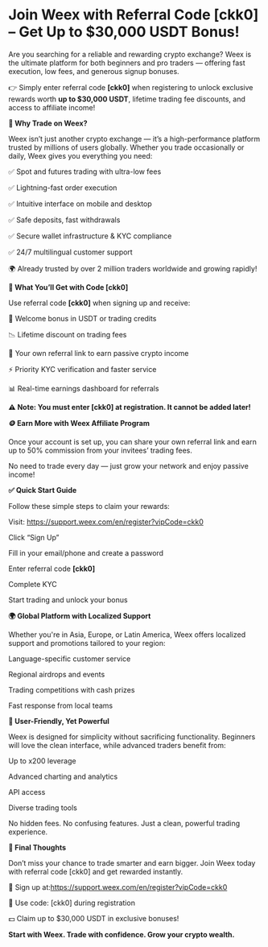 #  Join Weex with Referral Code [ckk0] – Get Up to $30,000 USDT Bonus!

Are you searching for a reliable and rewarding crypto exchange? Weex is the ultimate platform for both beginners and pro traders — offering fast execution, low fees, and generous signup bonuses.

👉 Simply enter referral code **[ckk0]** when registering to unlock exclusive rewards worth **up to $30,000 USDT**, lifetime trading fee discounts, and access to affiliate income!

**🚀 Why Trade on Weex?**

Weex isn’t just another crypto exchange — it’s a high-performance platform trusted by millions of users globally. Whether you trade occasionally or daily, Weex gives you everything you need:

✅ Spot and futures trading with ultra-low fees

✅ Lightning-fast order execution

✅ Intuitive interface on mobile and desktop

✅ Safe deposits, fast withdrawals

✅ Secure wallet infrastructure & KYC compliance

✅ 24/7 multilingual customer support

🌍 Already trusted by over 2 million traders worldwide and growing rapidly!

**🎁 What You’ll Get with Code [ckk0]**

Use referral code **[ckk0]** when signing up and receive:

🎉 Welcome bonus in USDT or trading credits

📉 Lifetime discount on trading fees

🔗 Your own referral link to earn passive crypto income

⚡ Priority KYC verification and faster service

📊 Real-time earnings dashboard for referrals

**⚠️ Note: You must enter [ckk0] at registration. It cannot be added later!**

**🪙 Earn More with Weex Affiliate Program**

Once your account is set up, you can share your own referral link and earn up to 50% commission from your invitees’ trading fees.

No need to trade every day — just grow your network and enjoy passive income!

**✅ Quick Start Guide**

Follow these simple steps to claim your rewards:

Visit: https://support.weex.com/en/register?vipCode=ckk0

Click “Sign Up”

Fill in your email/phone and create a password

Enter referral code **[ckk0]**

Complete KYC

Start trading and unlock your bonus

**🌍 Global Platform with Localized Support**

Whether you're in Asia, Europe, or Latin America, Weex offers localized support and promotions tailored to your region:

Language-specific customer service

Regional airdrops and events

Trading competitions with cash prizes

Fast response from local teams

**🧠 User-Friendly, Yet Powerful**

Weex is designed for simplicity without sacrificing functionality. Beginners will love the clean interface, while advanced traders benefit from:

Up to x200 leverage

Advanced charting and analytics

API access

Diverse trading tools

No hidden fees. No confusing features. Just a clean, powerful trading experience.

**📌 Final Thoughts**

Don’t miss your chance to trade smarter and earn bigger. Join Weex today with referral code [ckk0] and get rewarded instantly.

🎯 Sign up at:https://support.weex.com/en/register?vipCode=ckk0

💬 Use code: [ckk0] during registration

💵 Claim up to $30,000 USDT in exclusive bonuses!

**Start with Weex. Trade with confidence. Grow your crypto wealth.**
